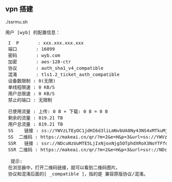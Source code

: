 ## vpn 搭建

./ssrmu.sh

<pre>
用户 [wyb] 的配置信息：

 I  P       : xxx.xxx.xxx.xxx
 端口       : 16899 
 密码       : wyb.com
 加密       : aes-128-ctr
 协议       : auth_sha1_v4_compatible
 混淆       : tls1.2_ticket_auth_compatible
 设备数限制 : 0(无限)
 单线程限速 : 0 KB/S
 用户总限速 : 0 KB/S
 禁止的端口 : 无限制

 已使用流量 : 上传: 0 B + 下载: 0 B = 0 B
 剩余的流量 : 819.21 TB
 用户总流量 : 819.21 TB
 SS    链接 : ss://YWVzLTEyOC1jdHI6d3liLmNvbUA0Ny43NS4xMTkuMjE2OjE2ODk5
 SS  二维码 : https://makeai.cn/qr/?m=2&e=H&p=3&url=ss://YWVzLTEyOC1jdHI6d3liLmNvbUA0Ny43NS4xMTkuMjE2OjE2ODk5
 SSR   链接 : ssr://NDcuNzUuMTE5LjIxNjoxNjg5OTphdXRoX3NoYTFfdjQ6YWVzLTEyOC1jdHI6dGxzMS4yX3RpY2tldF9hdXRoOmQzbGlMbU52YlE
 SSR 二维码 : https://makeai.cn/qr/?m=2&e=H&p=3&url=ssr://NDcuNzUuMTE5LjIxNjoxNjg5OTphdXRoX3NoYTFfdjQ6YWVzLTEyOC1jdHI6dGxzMS4yX3RpY2tldF9hdXRoOmQzbGlMbU52YlE

  提示:
 在浏览器中，打开二维码链接，就可以看到二维码图片。
 协议和混淆后面的[ _compatible ]，指的是 兼容原版协议/混淆。
 
 </pre>
